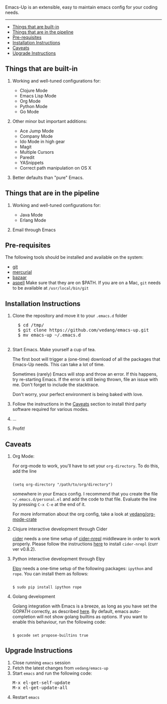Emacs-Up is an extensible, easy to maintain emacs config for your coding needs.

***
- [Things that are built-in](#things-that-are-built-in)
- [Things that are in the pipeline](#things-that-are-in-the-pipeline)
- [Pre-requisites](#pre-requisites)
- [Installation Instructions](#installation-instructions)
- [Caveats](#caveats)
- [Upgrade Instructions](#upgrade-instructions)

## Things that are built-in

1. Working and well-tuned configurations for:
   - Clojure Mode
   - Emacs Lisp Mode
   - Org Mode
   - Python Mode
   - Go Mode


2. Other minor but important additions:
   - Ace Jump Mode
   - Company Mode
   - Ido Mode in high gear
   - Magit
   - Multiple Cursors
   - Paredit
   - YASnippets
   - Correct path manipulation on OS X

3. Better defaults than "pure" Emacs.

## Things that are in the pipeline

1. Working and well-tuned configurations for:
   - Java Mode
   - Erlang Mode

2. Email through Emacs

## Pre-requisites 

The following tools should be installed and available on the system:
- [git](http://git-scm.com/)
- [mercurial](http://mercurial.selenic.com/)
- [bazaar](http://bazaar.canonical.com/en/)
- [aspell](http://aspell.net/)
Make sure that they are on $PATH. If you are on a Mac, `git` needs to
be available at `/usr/local/bin/git`

## Installation Instructions

1. Clone the repository and move it to your `.emacs.d` folder

     <pre>
     $ cd /tmp/
     $ git clone https://github.com/vedang/emacs-up.git
     $ mv emacs-up ~/.emacs.d
     </pre>

2. Start Emacs. Make yourself a cup of tea.

   The first boot will trigger a (one-time) download of all the
   packages that Emacs-Up needs. This can take a lot of time.

   Sometimes (rarely) Emacs will stop and throw an error. If this
   happens, try re-starting Emacs. If the error is still being thrown,
   file an issue with me. Don't forget to include the stacktrace.

   Don't worry, your perfect environment is being baked with love.

3. Follow the instructions in the [Caveats](#caveats) section to install 
   third party software required for various modes.

4. ...

5. Profit!


## Caveats

1. Org Mode:

   For org-mode to work, you'll have to set your `org-directory`. To
   do this, add the line

   <code>
   (setq org-directory "/path/to/org/directory")
   </code>

   somewhere in your Emacs config. I recommend that you create the
   file `~/.emacs.d/personal.el` and add the code to that
   file. Evaluate the line by pressing `C-x C-e` at the end of it.

   For more information about the org config, take a look at
   [vedang/org-mode-crate](https://github.com/vedang/org-mode-crate)

2. Clojure interactive development through Cider

   [cider](https://github.com/clojure-emacs/cider) needs a one time
   setup of
   [cider-nrepl](https://github.com/clojure-emacs/cider-nrepl)
   middleware in order to work properly. Please follow the
   instructions
   [here](https://github.com/clojure-emacs/cider#cider-nrepl-middleware)
   to install `cider-nrepl` (curr ver v0.8.2).

3. Python interactive development through Elpy

   [Elpy](https://github.com/jorgenschaefer/elpy/) needs a one-time
   setup of the following packages: `ipython` and `rope`. You
   can install them as follows:

   <code>
   $ sudo pip install ipython rope
   </code>

4. Golang development

   Golang integration with Emacs is a breeze, as long as you have set
   the GOPATH correctly, as described
   [here](http://golang.org/doc/code.html). By default, emacs
   auto-completion will not show golang builtins as options. If you
   want to enable this behaviour, run the following code:

   <code>
   $ gocode set propose-builtins true
   </code>
   
## Upgrade Instructions

1. Close running `emacs` session
2. Fetch the latest changes from `vedang/emacs-up`
3. Start `emacs` and run the following code:
   <pre>
   M-x el-get-self-update
   M-x el-get-update-all
   </pre>
4. Restart `emacs`
